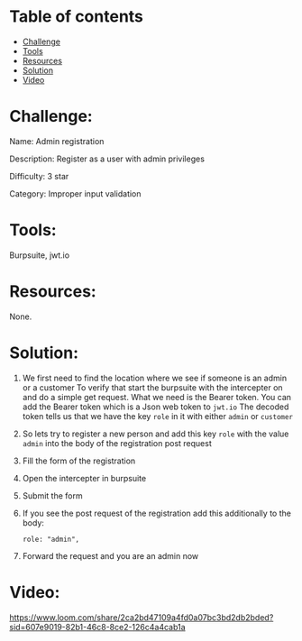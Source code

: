 # Table of contents

- [Challenge](#challenge)
- [Tools](#tools)
- [Resources](#resources)
- [Solution](#solution)
- [Video](#video)

# Challenge: 

Name: Admin registration

Description: Register as a user with admin privileges

Difficulty: 3 star

Category: Improper input validation

# Tools:

Burpsuite, jwt.io

# Resources:

None.

# Solution:

1. We first need to find the location where we see if someone is an admin or a customer
   To verify that start the burpsuite with the intercepter on and do a simple get request.
   What we need is the Bearer token. You can add the Bearer token which is a Json web token to `jwt.io`
   The decoded token tells us that we have the key `role` in it with either `admin` or `customer`
2. So lets try to register a new person and add this key `role` with the value `admin` into the body of the registration post request
3. Fill the form of the registration
4. Open the intercepter in burpsuite
5. Submit the form
6. If you see the post request of the registration add this additionally to the body:

   ```
   role: "admin",
   ```
   
8. Forward the request and you are an admin now

# Video: 

https://www.loom.com/share/2ca2bd47109a4fd0a07bc3bd2db2bded?sid=607e9019-82b1-46c8-8ce2-126c4a4cab1a

